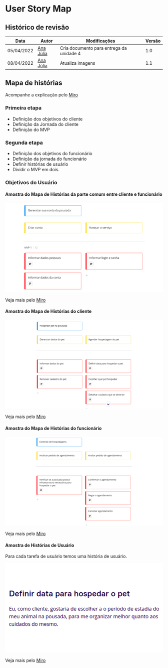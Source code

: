 # User Story Map

## Histórico de revisão
| Data       | Autor                                        | Modificações                      | Versão |
| ---------- | -------------------------------------------- | --------------------------------- | ------ |
| 05/04/2022 | [Ana Júlia](https://github.com/aluzianobriceno) | Cria documento para entrega da unidade 4 | 1.0 |
| 08/04/2022 | [Ana Júlia](https://github.com/aluzianobriceno) | Atualiza imagens | 1.1 |

## Mapa de histórias
Acompanhe a explicação pelo [Miro](https://miro.com/app/board/uXjVOU3NO04=/?invite_link_id=708110023975)

### Primeira etapa
* Definição dos objetivos do cliente
* Definição da Jornada do cliente
* Definição do MVP

### Segunda etapa
* Definição dos objetivos do funcionário
* Definição da jornada do funcionário
* Definir histórias de usuário
* Dividir o MVP em dois.


### Objetivos do Usuário

#### Amostra do Mapa de Histórias da parte comum entre cliente e funcionário

<div align="center">
    <img src="../../images/usm-1.png" alt="Amostra dos objetivos do usuário da parte comum entre cliente e funcionario" width="650">
</div> 

Veja mais pelo [Miro](https://miro.com/app/board/uXjVOU3NO04=/?invite_link_id=708110023975)

#### Amostra do Mapa de Histórias do cliente

<div align="center">
    <img src="../../images/usm-2.png" alt="Amostra dos objetivos do usuário do cliente" width="650">
</div> 

Veja mais pelo [Miro](https://miro.com/app/board/uXjVOU3NO04=/?invite_link_id=708110023975)



#### Amostra do Mapa de Histórias do funcionário

<div align="center">
    <img src="../../images/usm-3.png" alt="Primeira coluna dos objetivos do funcionário" width="650">
</div> 

Veja mais pelo [Miro](https://miro.com/app/board/uXjVOU3NO04=/?invite_link_id=708110023975)



#### Amostra de Histórias de Usuário

Para cada tarefa de usuário temos uma história de usuário.

<div align="center">
    <img src="../../images/usm-4.png" alt="histórias de usuário" width="550">
</div> 

Veja mais pelo [Miro](https://miro.com/app/board/uXjVOU3NO04=/?invite_link_id=708110023975)